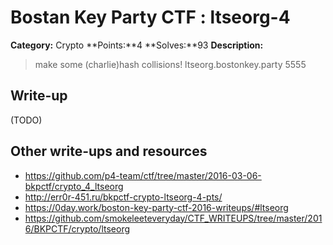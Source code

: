 # Bostan Key Party CTF : ltseorg-4

**Category:** Crypto
**Points:**4 
**Solves:**93
**Description:**

> make some (charlie)hash collisions! ltseorg.bostonkey.party 5555 


## Write-up

(TODO)

## Other write-ups and resources

* https://github.com/p4-team/ctf/tree/master/2016-03-06-bkpctf/crypto_4_ltseorg
* http://err0r-451.ru/bkpctf-crypto-ltseorg-4-pts/
* https://0day.work/boston-key-party-ctf-2016-writeups/#ltseorg
* https://github.com/smokeleeteveryday/CTF_WRITEUPS/tree/master/2016/BKPCTF/crypto/ltseorg
